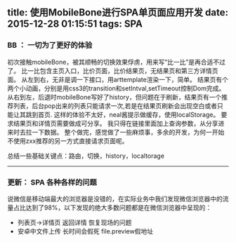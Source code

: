 title: 使用MobileBone进行SPA单页面应用开发
date: 2015-12-28 01:15:51
tags: SPA
---
### BB ： 一切为了更好的体验

初次接触mobileBone，被其顺畅的切换效果俘虏，用来写“比一比”是再合适不过了。
比一比包含主页入口，比价页面，比价结果页，无结果页和第三方详情页面。
从左到右，无非是调一下接口，用arttemplate渲染一下，简单。
结果页有个两个小动画，分别是用css3的transition和setIntval,setTimeout控制Dom完成。
从右到左，后退时mobileBone写好了history，但问题在于刷新，结果页有一个推荐列表，后台pop出来的列表只能请求一次,若是在结果页刷新会出现空白或者只能让其跳到首页.
这样的体验不太好，neal酱提示做缓存，使用localStorage。
要求结果页和详情页需要做成可分享。
我只得在链接里面加上查询参数，从分享进来时去拉一下数据。
整个做完，感觉做了一些麻烦事，多余的开发，为何一开始不使用zxx推荐的另一方式直接请求页面呢。

总结一些基础关键点：路由，切换，history，localtorage


---

### 更新： SPA 各种各样的问题

说微信是移动端最大的浏览器是没错的，在实际业务中我们发现微信浏览器中的流量占比达到了98%，以下发现的绝大多数问题都是在微信浏览器中呈现的：

- 列表页->详情页 返回详情 恢复现场的问题
- 安卓中文件上传 长时间会假死 file.preview假地址

